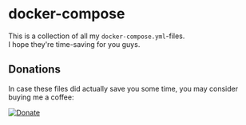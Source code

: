 # docker-compose

This is a collection of all my `docker-compose.yml`-files.  
I hope they're time-saving for you guys.

## Donations

In case these files did actually save you some time, you may consider buying me a coffee:

[![Donate](https://img.shields.io/badge/Donate-PayPal-blue.svg)](https://paypal.me/Hermsi)
